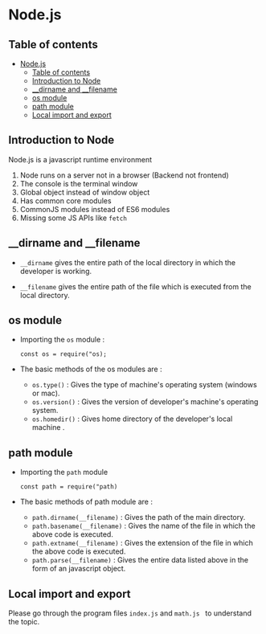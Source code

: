 # Node.js 

## Table of contents
- [Node.js](#nodejs)
  - [Table of contents](#table-of-contents)
  - [Introduction to Node](#introduction-to-node)
  - [\_\_dirname and \_\_filename](#__dirname-and-__filename)
  - [os module](#os-module)
  - [path module](#path-module)
  - [Local import and export](#local-import-and-export)

## Introduction to Node
Node.js is a javascript runtime environment

1. Node runs on a server not in a browser (Backend not frontend)
2. The console is the terminal window
3. Global object instead of window object
4. Has common core modules
5. CommonJS modules instead of ES6 modules
6. Missing some JS APIs like `fetch`
   
## __dirname and __filename
- `__dirname` gives the entire path of the local directory in which the developer is working.

- `__filename` gives the entire path of the file which is executed from the local directory.

## os module
- Importing the `os` module : 

  `const os = require("os);`

- The basic methods of the os modules are : 
  - `os.type()` : Gives the type of machine's operating system (windows or mac).
  - `os.version()` : Gives the version of developer's machine's operating system.
  - `os.homedir()` : Gives home directory of the developer's local machine .

## path module
- Importing the `path` module

  `const path = require("path)`
- The basic methods of path module are : 
  - `path.dirname(__filename)` : Gives the path of the main directory.
  - `path.basename(__filename)` : Gives the name of the file in which the above code is executed.
  - `path.extname(__filename)` : Gives the extension of the file in which the above code is executed.
  - `path.parse(__filename)` : Gives the entire data listed above in the form of an javascript object.

## Local import and export
Please go through the program files `index.js` and `math.js ` to understand the topic.
